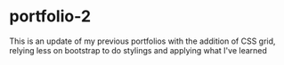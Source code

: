 # portfolio-2
This is an update of my previous portfolios with the addition of CSS grid, relying less on bootstrap to do stylings and applying what I've learned
